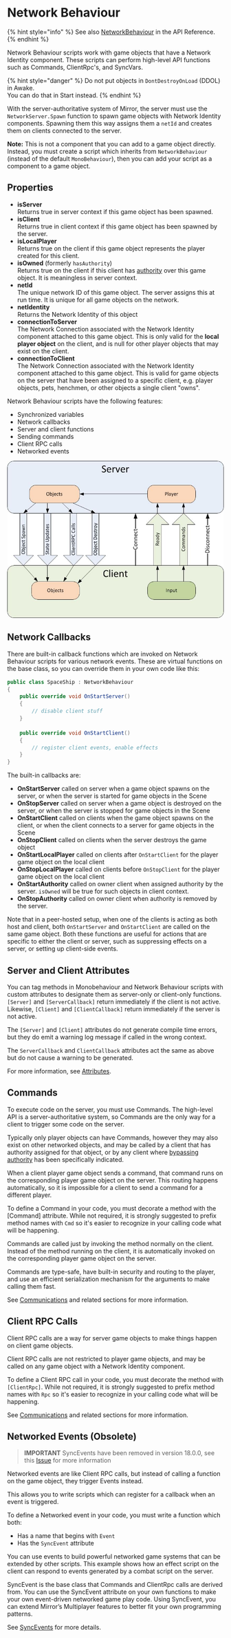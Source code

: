 # Network Behaviour

{% hint style="info" %}
See also [NetworkBehaviour](https://mirror-networking.com/docs/api/Mirror.NetworkBehaviour.html) in the API Reference.
{% endhint %}

Network Behaviour scripts work with game objects that have a Network Identity component. These scripts can perform high-level API functions such as Commands, ClientRpc's, and SyncVars.

{% hint style="danger" %}
Do not put objects in `DontDestroyOnLoad` (DDOL) in Awake.\
You can do that in Start instead.
{% endhint %}

With the server-authoritative system of Mirror, the server must use the `NetworkServer.Spawn` function to spawn game objects with Network Identity components. Spawning them this way assigns them a `netId` and creates them on clients connected to the server.

**Note:** This is not a component that you can add to a game object directly. Instead, you must create a script which inherits from `NetworkBehaviour` (instead of the default `MonoBehaviour`), then you can add your script as a component to a game object.

## Properties <a href="#properties" id="properties"></a>

* **isServer**\
  Returns true in server context if this game object has been spawned.
* **isClient**\
  Returns true in client context if this game object has been spawned by the server.
* **isLocalPlayer**\
  Returns true on the client if this game object represents the player created for this client.
* **isOwned** (formerly `hasAuthority`)\
  Returns true on the client if this client has [authority](../guides/authority.md) over this game object. It is meaningless in server context.
* **netId**\
  The unique network ID of this game object. The server assigns this at run time. It is unique for all game objects on the network.
* **netIdentity**\
  Returns the Network Identity of this object
* **connectionToServer**\
  The Network Connection associated with the Network Identity component attached to this game object. This is only valid for the **local player object** on the client, and is null for other player objects that may exist on the client.
* **connectionToClient**\
  The Network Connection associated with the Network Identity component attached to this game object. This is valid for game objects on the server that have been assigned to a specific client, e.g. player objects, pets, henchmen, or other objects a single client "owns".

Network Behaviour scripts have the following features:

* Synchronized variables
* Network callbacks
* Server and client functions
* Sending commands
* Client RPC calls
* Networked events

![](<../../.gitbook/assets/image (6) (1).png>)

## Network Callbacks <a href="#network-callbacks" id="network-callbacks"></a>

There are built-in callback functions which are invoked on Network Behaviour scripts for various network events. These are virtual functions on the base class, so you can override them in your own code like this:

```csharp
public class SpaceShip : NetworkBehaviour
{
    public override void OnStartServer()
    {
        // disable client stuff
    }

    public override void OnStartClient()
    {
        // register client events, enable effects
    }
}
```

The built-in callbacks are:

* **OnStartServer** called on server when a game object spawns on the server, or when the server is started for game objects in the Scene
* **OnStopServer** called on server when a game object is destroyed on the server, or when the server is stopped for game objects in the Scene
* **OnStartClient** called on clients when the game object spawns on the client, or when the client connects to a server for game objects in the Scene
* **OnStopClient** called on clients when the server destroys the game object
* **OnStartLocalPlayer** called on clients after `OnStartClient` for the player game object on the local client
* **OnStopLocalPlayer** called on clients before `OnStopClient` for the player game object on the local client
* **OnStartAuthority** called on owner client when assigned authority by the server. `isOwned` will be true for such objects in client context.
* **OnStopAuthority** called on owner client when authority is removed by the server.

Note that in a peer-hosted setup, when one of the clients is acting as both host and client, both `OnStartServer` and `OnStartClient` are called on the same game object. Both these functions are useful for actions that are specific to either the client or server, such as suppressing effects on a server, or setting up client-side events.

## Server and Client Attributes <a href="#server-and-client-functions" id="server-and-client-functions"></a>

You can tag methods in Monobehaviour and Network Behaviour scripts with custom attributes to designate them as server-only or client-only functions. `[Server]` and `[ServerCallback]` return immediately if the client is not active. Likewise, `[Client]` and `[ClientCallback]` return immediately if the server is not active.

The `[Server]` and `[Client]` attributes do not generate compile time errors, but they do emit a warning log message if called in the wrong context.

The `ServerCallback` and `ClientCallback` attributes act the same as above but do not cause a warning to be generated.

For more information, see [Attributes](../guides/attributes.md).

## Commands <a href="#commands" id="commands"></a>

To execute code on the server, you must use Commands. The high-level API is a server-authoritative system, so Commands are the only way for a client to trigger some code on the server.

Typically only player objects can have Commands, however they may also exist on other networked objects, and may be called by a client that has authority assigned for that object, or by any client where [bypassing authority](../guides/communications/remote-actions.md) has been specifically indicated.

When a client player game object sends a command, that command runs on the corresponding player game object on the server. This routing happens automatically, so it is impossible for a client to send a command for a different player.

To define a Command in your code, you must decorate a method with the \[Command] attribute. While not required, it is strongly suggested to prefix method names with `Cmd` so it's easier to recognize in your calling code what will be happening.

Commands are called just by invoking the method normally on the client. Instead of the method running on the client, it is automatically invoked on the corresponding player game object on the server.

Commands are type-safe, have built-in security and routing to the player, and use an efficient serialization mechanism for the arguments to make calling them fast.

See [Communications](../guides/communications/) and related sections for more information.

## Client RPC Calls <a href="#client-rpc-calls" id="client-rpc-calls"></a>

Client RPC calls are a way for server game objects to make things happen on client game objects.

Client RPC calls are not restricted to player game objects, and may be called on any game object with a Network Identity component.

To define a Client RPC call in your code, you must decorate the method with `[ClientRpc]`. While not required, it is strongly suggested to prefix method names with `Rpc` so it's easier to recognize in your calling code what will be happening.

See [Communications](../guides/communications/) and related sections for more information.

## Networked Events (Obsolete) <a href="#networked-events-obsolete" id="networked-events-obsolete"></a>

> **IMPORTANT** SyncEvents have been removed in version 18.0.0, see this [Issue](https://github.com/vis2k/Mirror/pull/2178) for more information

Networked events are like Client RPC calls, but instead of calling a function on the game object, they trigger Events instead.

This allows you to write scripts which can register for a callback when an event is triggered.

To define a Networked event in your code, you must write a function which both:

* Has a name that begins with `Event`
* Has the `SyncEvent` attribute

You can use events to build powerful networked game systems that can be extended by other scripts. This example shows how an effect script on the client can respond to events generated by a combat script on the server.

SyncEvent is the base class that Commands and ClientRpc calls are derived from. You can use the SyncEvent attribute on your own functions to make your own event-driven networked game play code. Using SyncEvent, you can extend Mirror’s Multiplayer features to better fit your own programming patterns.

See [SyncEvents](../guides/synchronization/syncevent.md) for more details.

